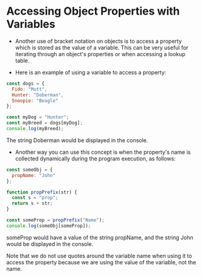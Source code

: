 # Accessing Object Properties with Variables

- Another use of bracket notation on objects is to access a property which is stored as the value of a variable. This can be very useful for iterating through an object's properties or when accessing a lookup table.

- Here is an example of using a variable to access a property:
```js
const dogs = {
  Fido: "Mutt",
  Hunter: "Doberman",
  Snoopie: "Beagle"
};

const myDog = "Hunter";
const myBreed = dogs[myDog];
console.log(myBreed);
```
The string Doberman would be displayed in the console.

- Another way you can use this concept is when the property's name is collected dynamically during the program execution, as follows:
```js
const someObj = {
  propName: "John"
};

function propPrefix(str) {
  const s = "prop";
  return s + str;
}

const someProp = propPrefix("Name");
console.log(someObj[someProp]);
```
someProp would have a value of the string propName, and the string John would be displayed in the console.

Note that we do not use quotes around the variable name when using it to access the property because we are using the value of the variable, not the name.

